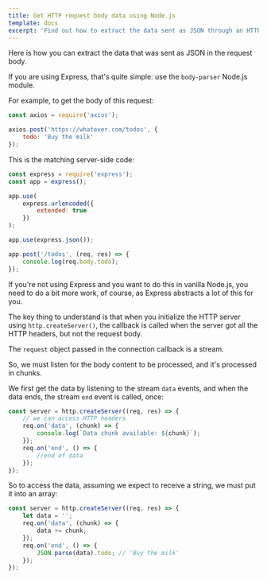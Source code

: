 ```yaml
---
title: Get HTTP request body data using Node.js
template: docs
excerpt: 'Find out how to extract the data sent as JSON through an HTTP request body using Node.js'
---
```


Here is how you can extract the data that was sent as JSON in the request body.

If you are using Express, that's quite simple: use the `body-parser` Node.js module.

For example, to get the body of this request:

```js
const axios = require('axios');

axios.post('https://whatever.com/todos', {
    todo: 'Buy the milk'
});
```

This is the matching server-side code:

```js
const express = require('express');
const app = express();

app.use(
    express.urlencoded({
        extended: true
    })
);

app.use(express.json());

app.post('/todos', (req, res) => {
    console.log(req.body.todo);
});
```

If you're not using Express and you want to do this in vanilla Node.js, you need to do a bit more work, of course, as Express abstracts a lot of this for you.

The key thing to understand is that when you initialize the HTTP server using `http.createServer()`, the callback is called when the server got all the HTTP headers, but not the request body.

The `request` object passed in the connection callback is a stream.

So, we must listen for the body content to be processed, and it's processed in chunks.

We first get the data by listening to the stream `data` events, and when the data ends, the stream `end` event is called, once:

```js
const server = http.createServer((req, res) => {
    // we can access HTTP headers
    req.on('data', (chunk) => {
        console.log(`Data chunk available: ${chunk}`);
    });
    req.on('end', () => {
        //end of data
    });
});
```

So to access the data, assuming we expect to receive a string, we must put it into an array:

```js
const server = http.createServer((req, res) => {
    let data = '';
    req.on('data', (chunk) => {
        data += chunk;
    });
    req.on('end', () => {
        JSON.parse(data).todo; // 'Buy the milk'
    });
});
```
